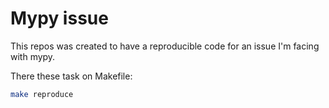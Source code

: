 # Mypy issue

This repos was created to have a reproducible code for an issue I'm facing with
mypy.

There these task on Makefile:

```bash
make reproduce
```
